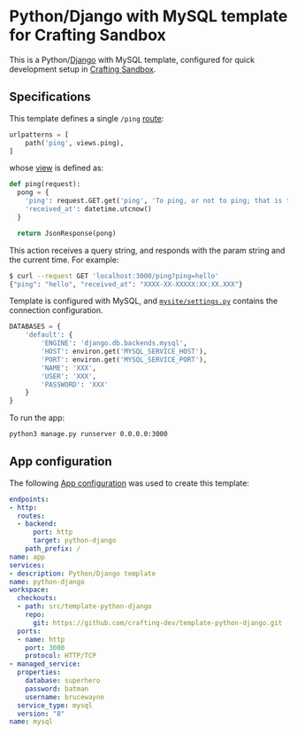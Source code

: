 # Python/Django with MySQL template for Crafting Sandbox

This is a Python/[Django](https://www.djangoproject.com/) with MySQL template, configured for quick development setup in [Crafting Sandbox](https://crafting.readme.io/docs).

## Specifications

This template defines a single `/ping` [route](mysite/urls.py):
```python
urlpatterns = [
    path('ping', views.ping),
]
```

whose [view](mysite/views.py) is defined as:
```python
def ping(request):
  pong = {
    'ping': request.GET.get('ping', 'To ping, or not to ping; that is the question.'),
    'received_at': datetime.utcnow()
  }

  return JsonResponse(pong)
```

This action receives a query string, and responds with the param string and the current time. For example:
```bash
$ curl --request GET 'localhost:3000/ping?ping=hello'
{"ping": "hello", "received_at": "XXXX-XX-XXXXX:XX:XX.XXX"}
```

Template is configured with MySQL, and [`mysite/settings.py`](mysite/settings.py) contains the connection configuration.
```python
DATABASES = {
    'default': {
        'ENGINE': 'django.db.backends.mysql',
        'HOST': environ.get('MYSQL_SERVICE_HOST'),
        'PORT': environ.get('MYSQL_SERVICE_PORT'),
        'NAME': 'XXX',
        'USER': 'XXX',
        'PASSWORD': 'XXX'
    }
}
```

To run the app:
```bash
python3 manage.py runserver 0.0.0.0:3000
```

## App configuration

The following [App configuration](https://crafting.readme.io/docs/app-spec) was used to create this template:

```yaml
endpoints:
- http:
  routes:
  - backend:
      port: http
      target: python-django
    path_prefix: /
name: app
services:
- description: Python/Django template
name: python-django
workspace:
  checkouts:
  - path: src/template-python-django
    repo:
      git: https://github.com/crafting-dev/template-python-django.git
  ports:
  - name: http
    port: 3000
    protocol: HTTP/TCP
- managed_service:
  properties:
    database: superhero
    password: batman
    username: brucewayne
  service_type: mysql
  version: "8"
name: mysql
```
